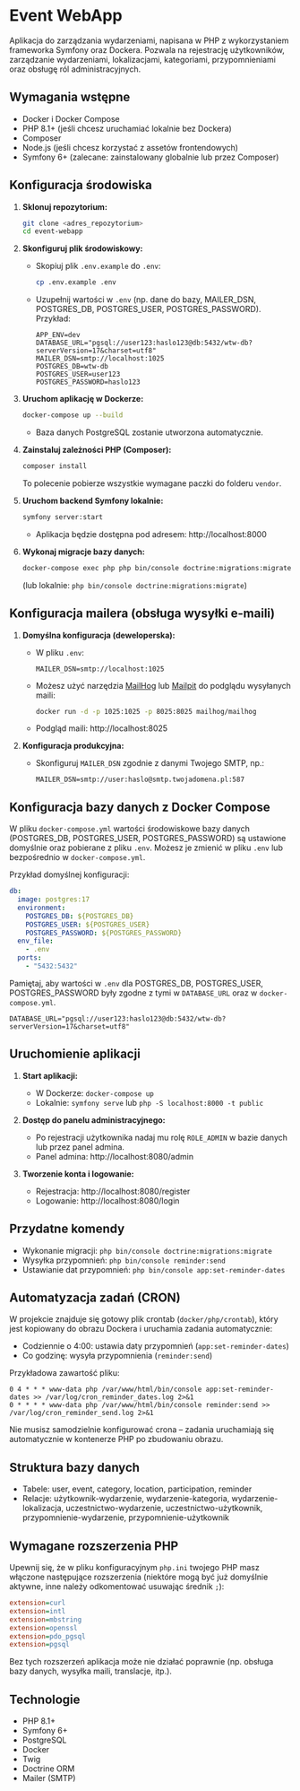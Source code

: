 # Event WebApp

Aplikacja do zarządzania wydarzeniami, napisana w PHP z wykorzystaniem frameworka Symfony oraz Dockera. Pozwala na rejestrację użytkowników, zarządzanie wydarzeniami, lokalizacjami, kategoriami, przypomnieniami oraz obsługę ról administracyjnych.

## Wymagania wstępne

- Docker i Docker Compose
- PHP 8.1+ (jeśli chcesz uruchamiać lokalnie bez Dockera)
- Composer
- Node.js (jeśli chcesz korzystać z assetów frontendowych)
- Symfony 6+ (zalecane: zainstalowany globalnie lub przez Composer)

## Konfiguracja środowiska

1. **Sklonuj repozytorium:**
   ```bash
   git clone <adres_repozytorium>
   cd event-webapp
   ```

2. **Skonfiguruj plik środowiskowy:**
   - Skopiuj plik `.env.example` do `.env`:
     ```bash
     cp .env.example .env
     ```
   - Uzupełnij wartości w `.env` (np. dane do bazy, MAILER_DSN, POSTGRES_DB, POSTGRES_USER, POSTGRES_PASSWORD). Przykład:
     ```env
     APP_ENV=dev
     DATABASE_URL="pgsql://user123:haslo123@db:5432/wtw-db?serverVersion=17&charset=utf8"
     MAILER_DSN=smtp://localhost:1025
     POSTGRES_DB=wtw-db
     POSTGRES_USER=user123
     POSTGRES_PASSWORD=haslo123
     ```

3. **Uruchom aplikację w Dockerze:**
   ```bash
   docker-compose up --build
   ```
   - Baza danych PostgreSQL zostanie utworzona automatycznie.

4. **Zainstaluj zależności PHP (Composer):**
   ```bash
   composer install
   ```
   To polecenie pobierze wszystkie wymagane paczki do folderu `vendor`.

5. **Uruchom backend Symfony lokalnie:**
   ```bash
   symfony server:start
   ```
   - Aplikacja będzie dostępna pod adresem: http://localhost:8000

6. **Wykonaj migracje bazy danych:**
   ```bash
   docker-compose exec php php bin/console doctrine:migrations:migrate
   ```
   (lub lokalnie: `php bin/console doctrine:migrations:migrate`)

## Konfiguracja mailera (obsługa wysyłki e-maili)

1. **Domyślna konfiguracja (deweloperska):**
   - W pliku `.env`:
     ```env
     MAILER_DSN=smtp://localhost:1025
     ```
   - Możesz użyć narzędzia [MailHog](https://github.com/mailhog/MailHog) lub [Mailpit](https://github.com/axllent/mailpit) do podglądu wysyłanych maili:
     ```bash
     docker run -d -p 1025:1025 -p 8025:8025 mailhog/mailhog
     ```
   - Podgląd maili: http://localhost:8025

2. **Konfiguracja produkcyjna:**
   - Skonfiguruj `MAILER_DSN` zgodnie z danymi Twojego SMTP, np.:
     ```env
     MAILER_DSN=smtp://user:haslo@smtp.twojadomena.pl:587
     ```

## Konfiguracja bazy danych z Docker Compose

W pliku `docker-compose.yml` wartości środowiskowe bazy danych (POSTGRES_DB, POSTGRES_USER, POSTGRES_PASSWORD) są ustawione domyślnie oraz pobierane z pliku `.env`. Możesz je zmienić w pliku `.env` lub bezpośrednio w `docker-compose.yml`.

Przykład domyślnej konfiguracji:
```yaml
db:
  image: postgres:17
  environment:
    POSTGRES_DB: ${POSTGRES_DB}
    POSTGRES_USER: ${POSTGRES_USER}
    POSTGRES_PASSWORD: ${POSTGRES_PASSWORD}
  env_file:
    - .env
  ports:
    - "5432:5432"
```

Pamiętaj, aby wartości w `.env` dla POSTGRES_DB, POSTGRES_USER, POSTGRES_PASSWORD były zgodne z tymi w `DATABASE_URL` oraz w `docker-compose.yml`.

```env
DATABASE_URL="pgsql://user123:haslo123@db:5432/wtw-db?serverVersion=17&charset=utf8"
```

## Uruchomienie aplikacji

1. **Start aplikacji:**
   - W Dockerze: `docker-compose up`
   - Lokalnie: `symfony serve` lub `php -S localhost:8000 -t public`

2. **Dostęp do panelu administracyjnego:**
   - Po rejestracji użytkownika nadaj mu rolę `ROLE_ADMIN` w bazie danych lub przez panel admina.
   - Panel admina: http://localhost:8080/admin

3. **Tworzenie konta i logowanie:**
   - Rejestracja: http://localhost:8080/register
   - Logowanie: http://localhost:8080/login

## Przydatne komendy

- Wykonanie migracji: `php bin/console doctrine:migrations:migrate`
- Wysyłka przypomnień: `php bin/console reminder:send`
- Ustawianie dat przypomnień: `php bin/console app:set-reminder-dates`

## Automatyzacja zadań (CRON)

W projekcie znajduje się gotowy plik crontab (`docker/php/crontab`), który jest kopiowany do obrazu Dockera i uruchamia zadania automatycznie:

- Codziennie o 4:00: ustawia daty przypomnień (`app:set-reminder-dates`)
- Co godzinę: wysyła przypomnienia (`reminder:send`)

Przykładowa zawartość pliku:

```
0 4 * * * www-data php /var/www/html/bin/console app:set-reminder-dates >> /var/log/cron_reminder_dates.log 2>&1
0 * * * * www-data php /var/www/html/bin/console reminder:send >> /var/log/cron_reminder_send.log 2>&1
```

Nie musisz samodzielnie konfigurować crona – zadania uruchamiają się automatycznie w kontenerze PHP po zbudowaniu obrazu.

## Struktura bazy danych

- Tabele: user, event, category, location, participation, reminder
- Relacje: użytkownik-wydarzenie, wydarzenie-kategoria, wydarzenie-lokalizacja, uczestnictwo-wydarzenie, uczestnictwo-użytkownik, przypomnienie-wydarzenie, przypomnienie-użytkownik

## Wymagane rozszerzenia PHP

Upewnij się, że w pliku konfiguracyjnym `php.ini` twojego PHP masz włączone następujące rozszerzenia (niektóre mogą być już domyślnie aktywne, inne należy odkomentować usuwając średnik `;`):

```ini
extension=curl
extension=intl
extension=mbstring
extension=openssl
extension=pdo_pgsql
extension=pgsql
```

Bez tych rozszerzeń aplikacja może nie działać poprawnie (np. obsługa bazy danych, wysyłka maili, translacje, itp.).


## Technologie

- PHP 8.1+
- Symfony 6+
- PostgreSQL
- Docker
- Twig
- Doctrine ORM
- Mailer (SMTP)

